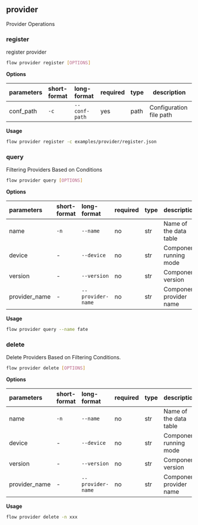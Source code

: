 ## provider
Provider Operations
### register
register provider
```bash
flow provider register [OPTIONS]
```
**Options**

| parameters | short-format | long-format | required | type | description |
| :-------- |:-----|:-------------| :--- | :----- |------|
| conf_path | `-c` | `--conf-path` | yes | path | Configuration file path |

**Usage**
```bash
flow provider register -c examples/provider/register.json
```

### query
Filtering Providers Based on Conditions
```bash
flow provider query [OPTIONS]
```
**Options**

| parameters | short-format | long-format | required | type | description |
| :-------- |:-----|:-------------| :--- | :----- |------|
| name | `-n` | `--name` | no | str | Name of the data table |
| device | - | `--device` | no | str | Component running mode |
| version | - | `--version` | no | str | Component version |
| provider_name | - | `--provider-name` | no | str | Component provider name |

**Usage**
```bash
flow provider query --name fate
```

### delete
Delete Providers Based on Filtering Conditions.
```bash
flow provider delete [OPTIONS]
```
**Options**

| parameters | short-format | long-format | required | type | description |
| :-------- |:-----|:-------------| :--- | :----- |------|
| name | `-n` | `--name` | no | str | Name of the data table |
| device | - | `--device` | no | str | Component running mode |
| version | - | `--version` | no | str | Component version |
| provider_name | - | `--provider-name` | no | str | Component provider name |

**Usage**
```bash
flow provider delete -n xxx
```

